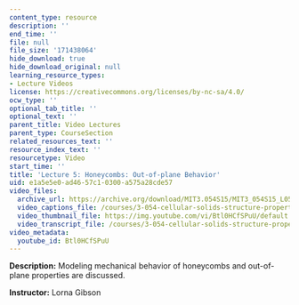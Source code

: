 ```yaml
---
content_type: resource
description: ''
end_time: ''
file: null
file_size: '171438064'
hide_download: true
hide_download_original: null
learning_resource_types:
- Lecture Videos
license: https://creativecommons.org/licenses/by-nc-sa/4.0/
ocw_type: ''
optional_tab_title: ''
optional_text: ''
parent_title: Video Lectures
parent_type: CourseSection
related_resources_text: ''
resource_index_text: ''
resourcetype: Video
start_time: ''
title: 'Lecture 5: Honeycombs: Out-of-plane Behavior'
uid: e1a5e5e0-ad46-57c1-0300-a575a28cde57
video_files:
  archive_url: https://archive.org/download/MIT3.054S15/MIT3_054S15_L05_300k.mp4
  video_captions_file: /courses/3-054-cellular-solids-structure-properties-and-applications-spring-2015/fa7dec40734b5fa6a7e89c0c805755a1_Btl0HCfSPuU.vtt
  video_thumbnail_file: https://img.youtube.com/vi/Btl0HCfSPuU/default.jpg
  video_transcript_file: /courses/3-054-cellular-solids-structure-properties-and-applications-spring-2015/eb1884f1976853017add992cff84c345_Btl0HCfSPuU.pdf
video_metadata:
  youtube_id: Btl0HCfSPuU
---
```


**Description:** Modeling mechanical behavior of honeycombs and out-of-plane properties are discussed.

**Instructor:** Lorna Gibson

